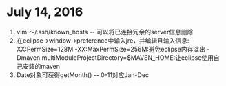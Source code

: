 # July 14, 2016
1. vim ～/.ssh/known_hosts  -- 可以将已连接冗余的server信息删除
2. 在eclipse->window->preference中输入jre，并编辑且输入信息:
    -XX:PermSize=128M -XX:MaxPermSize=256M:避免eclipse内存溢出
    -Dmaven.multiModuleProjectDirectory=$MAVEN_HOME:让eclipse使用自己安装的maven
3. Date对象可获得getMonth()  -- 0-11对应Jan-Dec
